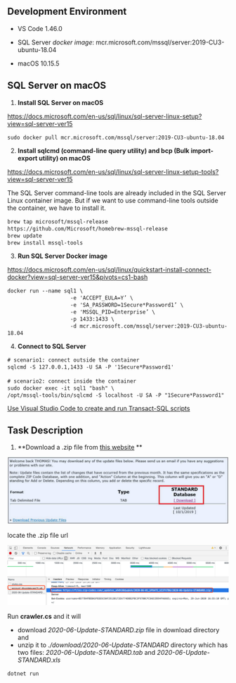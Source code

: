 ## Development Environment

- VS Code 1.46.0
- SQL Server   *docker image*: mcr.microsoft.com/mssql/server:2019-CU3-ubuntu-18.04

- macOS 10.15.5



## SQL Server on macOS

1. **Install SQL Server on macOS**

https://docs.microsoft.com/en-us/sql/linux/sql-server-linux-setup?view=sql-server-ver15

```
sudo docker pull mcr.microsoft.com/mssql/server:2019-CU3-ubuntu-18.04
```

2. **Install sqlcmd (command-line query utility) and bcp (Bulk import-export utility) on macOS**

https://docs.microsoft.com/en-us/sql/linux/sql-server-linux-setup-tools?view=sql-server-ver15

The SQL Server command-line tools are already included in the SQL Server Linux container image. But if we want to use command-line tools outside the container, we have to install it.

```
brew tap microsoft/mssql-release https://github.com/Microsoft/homebrew-mssql-release 
brew update 
brew install mssql-tools
```

3. **Run SQL Server Docker image**

https://docs.microsoft.com/en-us/sql/linux/quickstart-install-connect-docker?view=sql-server-ver15&pivots=cs1-bash

```
docker run --name sql1 \
                    -e 'ACCEPT_EULA=Y’ \
                    -e 'SA_PASSWORD=1Secure*Password1’ \
                    -e 'MSSQL_PID=Enterprise’ \
                    -p 1433:1433 \
                    -d mcr.microsoft.com/mssql/server:2019-CU3-ubuntu-18.04
```

4. **Connect to SQL Server**

```
# scenario1: connect outside the container 
sqlcmd -S 127.0.0.1,1433 -U SA -P '1Secure*Password1'

# scenario2: connect inside the container
sudo docker exec -it sql1 "bash" \
/opt/mssql-tools/bin/sqlcmd -S localhost -U SA -P "1Secure*Password1"
```

[Use Visual Studio Code to create and run Transact-SQL scripts](https://docs.microsoft.com/en-us/sql/visual-studio-code/sql-server-develop-use-vscode?view=sql-server-ver15)



## Task Description

1. **Download a .zip file from  [this website](https://www.zip-codes.com/account_dbupdate.asp) **

<img src="img/image-20200630001705593.png" alt="image-20200630001705593" style="zoom:50%;" />



locate the .zip file url

<img src="img/image-20200630005054885.png" alt="image-20200630005054885" style="zoom:50%;" />

Run **crawler.cs** and it will 

- download *2020-06-Update-STANDARD.zip* file in download directory and
- unzip it to *./download/2020-06-Update-STANDARD* directory which has two files: *2020-06-Update-STANDARD.tab* and *2020-06-Update-STANDARD.xls*

```
dotnet run
```

